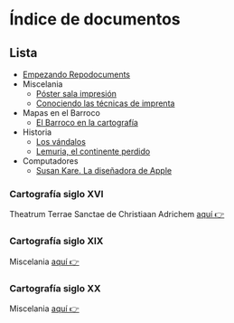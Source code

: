 # Índice de documentos

## Lista
* [Empezando Repodocuments](README.md)
* Miscelania
  * [Póster sala impresión](documents/001-Miscelanias/Poster-printer.md)
  * [Conociendo las técnicas de imprenta](documents/001-Miscelanias/Tecnicas-imprenta.md)
* Mapas en el Barroco
  * [El Barroco en la cartografía](documents/002-Mapasbarrocos/Barroque-maps.md)
* Historia
  * [Los vándalos](documents/003-Historia/vandalos.md)
  * [Lemuria, el continente perdido](documents/003-Historia/lemuria.md)
* Computadores
  * [Susan Kare. La diseñadora de Apple](documents/004-Computers/SusanKare.md)


### Cartografía siglo XVI

Theatrum Terrae Sanctae de Christiaan Adrichem [aquí 👉](documents/005-Cartografia-Sec16/Christiaan-Adrichem-Theatrum-Terrae-Sanctae.md)


### Cartografía siglo XIX

Miscelania [aquí 👉](documents/005-Cartografia-Sec19/miscelania.md)


### Cartografía siglo XX

Miscelania [aquí 👉](documents/005-Cartografia-Sec20/miscelanea.md)